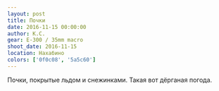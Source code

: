 ```yaml
---
layout: post
title: Почки
date: 2016-11-15 00:00:00
author: К.С.
gear: E-300 / 35mm macro
shoot_date: 2016-11-15
location: Нахабино
colors: ['0f0c08', '5a5c60']
---
```


Почки, покрытые льдом и снежинками. Такая вот дёрганая погода.

